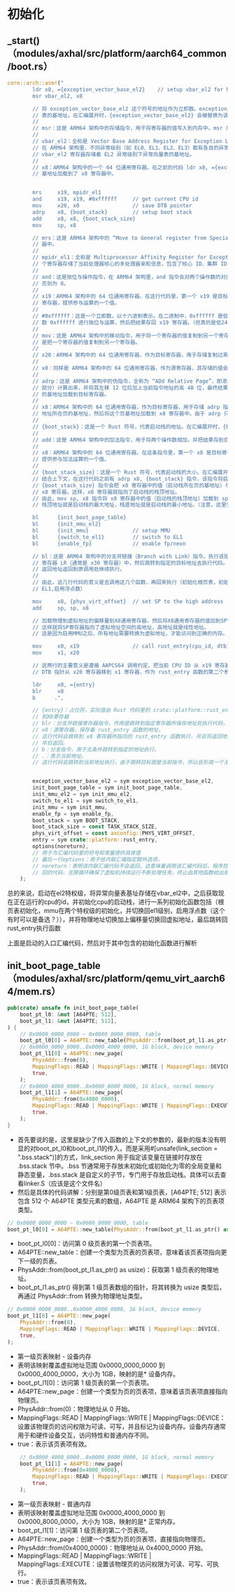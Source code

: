 # 初始化
## _start() （modules/axhal/src/platform/aarch64_common/boot.rs）
```rust
core::arch::asm!("
        ldr x8, ={exception_vector_base_el2}    // setup vbar_el2 for hypervisor
        msr vbar_el2, x8

        // 将 exception_vector_base_el2 这个符号的地址作为立即数。exception_vector_base_el2 是一个 Rust 符号，代表 EL2 异常向量
        // 表的基地址。在汇编展开时，{exception_vector_base_el2} 会被替换为该符号对应的实际地址。
        //
        // msr：这是 ARM64 架构中的存储指令，用于将寄存器的值写入到内存中。msr 后面跟寄存器时，会将寄存器的值写入到指定的内存地址中。
        //
        // vbar_el2：全称是 Vector Base Address Register for Exception Level 2，即 EL2 异常级别下的异常向量表基地址寄存器。
        // 在 ARM64 架构里，不同异常级别（如 EL0、EL1、EL2、EL3）都有各自的异常向量表，用于处理各类异常事件，像中断、系统调用等。
        // vbar_el2 寄存器存储着 EL2 异常级别下异常向量表的基地址。
        //
        // x8：ARM64 架构中的一个 64 位通用寄存器。在之前的代码 ldr x8, ={exception_vector_base_el2} 里，已经把 EL2 异常向量表的
        // 基地址加载到了 x8 寄存器中。


        mrs     x19, mpidr_el1
        and     x19, x19, #0xffffff     // get current CPU id
        mov     x20, x0                 // save DTB pointer
        adrp    x8, {boot_stack}        // setup boot stack
        add     x8, x8, {boot_stack_size}
        mov     sp, x8

        // mrs：这是 ARM64 架构中的 “Move to General register from Special-register” 指令，作用是将特殊寄存器的值移动到通用寄存
        // 器中。
        //
        // mpidr_el1：全称是 Multiprocessor Affinity Register for Exception Level 1，即 EL1 异常级别下的多处理器亲和寄存器。这
        // 个寄存器存储了当前处理器核心的多处理器亲和信息，包含了核心 ID、集群 ID 等，可用于识别不同的 CPU 核心。
        //
        // and：这是按位与操作指令，在 ARM64 架构里，and 指令会对两个操作数的对应位进行与运算，只有当两个对应位都为 1 时，结果位才为 1，
        // 否则为 0。
        //
        // x19：ARM64 架构中的 64 位通用寄存器。在这行代码里，第一个 x19 是目标寄存器，用于存储按位与运算后的结果；第二个 x19 是源操作数
        // 寄存器，提供参与运算的一个值。
        //
        // #0xffffff：这是一个立即数，以十六进制表示。在二进制中，0xffffff 是低位 24 个 1，这行代码的作用是对 x19 寄存器中的值和立即
        // 数 0xffffff 进行按位与运算，然后把结果存回 x19 寄存器。（但真的是低24位吗）
        //
        // mov：这是 ARM64 架构中的移动指令，用于将一个寄存器的值复制到另一个寄存器，或者将一个立即数加载到寄存器中。在该指令里，它的作用
        // 是把一个寄存器的值复制到另一个寄存器。
        //
        // x20：ARM64 架构中的 64 位通用寄存器，作为目标寄存器，用于存储复制过来的值。
        //
        // x0：同样是 ARM64 架构中的 64 位通用寄存器，作为源寄存器，其存储的值会被复制到 x20 寄存器。
        //
        // adrp：这是 ARM64 架构中的伪指令，全称为 “ADd Relative Page”，即添加相对页地址。它的作用是将一个符号地址的高 48 位（页地址
        // 部分）计算出来，并将其左移 12 位后加上当前指令地址的高 48 位，最终结果存到目标寄存器中。简单来说，adrp 会把一个符号地址所在的页
        // 的基地址加载到目标寄存器。
        //
        // x8：ARM64 架构中的 64 位通用寄存器，作为目标寄存器，用于存储 adrp 指令计算得到的页基地址。adrp 指令会计算 boot_stack 符号
        // 地址所在页的基地址，然后将这个页基地址加载到 x8 寄存器中。由于 adrp 只处理地址的高 48 位，所以得到的地址是按 4KB 页对齐的。
        // 
        // {boot_stack}：这是一个 Rust 符号，代表启动栈的地址。在汇编展开时，{boot_stack} 会被替换为该符号对应的实际地址。
        //
        // add：这是 ARM64 架构中的加法指令，用于将两个操作数相加，并把结果存到目标寄存器中。
        //
        // x8：ARM64 架构中的 64 位通用寄存器。在这条指令里，第一个 x8 是目标寄存器，用于存储相加后的结果；第二个 x8 是源操作数寄存器，
        // 提供参与加法运算的一个值。
        //
        // {boot_stack_size}：这是一个 Rust 符号，代表启动栈的大小。在汇编展开时，{boot_stack_size} 会被替换为该符号对应的实际数值，
        // 结合上下文，在这行代码之前有 adrp x8, {boot_stack} 指令，该指令将启动栈所在页的基地址加载到了 x8 寄存器。而 add x8, x8, 
        // {boot_stack_size} 指令会把 x8 寄存器中的值（启动栈所在页的基地址）与启动栈的大小 {boot_stack_size} 相加，然后把结果存回 
        // x8 寄存器。这样，x8 寄存器就指向了启动栈的栈顶地址。
        // 由此，mov sp, x8 指令将 x8 寄存器中的值（启动栈的栈顶地址）加载到 sp 寄存器，这样 sp 寄存器就指向了启动栈的栈顶，
        // 栈顶地址就是启动栈的最大地址，栈底地址就是启动栈的最小地址。（注意，这里SP是物理地址栈顶）

        bl      {init_boot_page_table}
        bl      {init_mmu_el2}
        bl      {init_mmu}              // setup MMU
        bl      {switch_to_el1}         // switch to EL1
        bl      {enable_fp}             // enable fp/neon

        // bl：这是 ARM64 架构中的分支并链接（Branch with Link）指令。执行该指令时，处理器会将下一条指令的地址（即返回地址）保存到链接
        // 寄存器 LR（通常是 x30 寄存器）中，然后跳转到指定的目标地址去执行代码。当目标代码执行完毕后，可通过 ret 指令利用 LR 寄存器中的
        // 返回地址返回到原调用处继续执行。
        // 
        // 由此，这几行代码的意义是去调用这几个函数，再回来执行（初始化根页表，初始化EL2级别下的MMU和一般特权级别下的MMU,并初始先切换到
        // EL1,启用浮点数）

        mov     x8, {phys_virt_offset}  // set SP to the high address
        add     sp, sp, x8

        // 加载物理到虚拟地址的偏移量到X8通用寄存器，然后将X8通用寄存器的值加到SP寄存器中，
        // 这样就将SP寄存器指向了虚拟地址空间的高地址，高地址就是线性地址。
        // 这是因为启用MMU之后，所有地址需要转换为虚拟地址，才能访问到正确的内存。

        mov     x0, x19                 // call rust_entry(cpu_id, dtb)
        mov     x1, x20

        // 这两行的主要意义是遵循 AAPCS64 调用约定，把当前 CPU ID 从 x19 寄存器移到 x0 寄存器，作为 rust_entry 函数的第一个参数。把 
        // DTB 指针从 x20 寄存器移到 x1 寄存器，作为 rust_entry 函数的第二个参数。

        ldr     x8, ={entry}
        blr     x8
        b      .",

        // {entry}：占位符，实际值由 Rust 代码里的 crate::platform::rust_entry 符号替换，也就是 rust_entry 函数的地址，将地址加载
        // 到X8寄存器
        // blr：分支并链接寄存器指令，作用是跳转到指定寄存器所保存地址处执行代码，同时把下一条指令的地址保存到链接寄存器 LR（x30）。
        // x8：源寄存器，保存着 rust_entry 函数的地址。
        // 这行代码会跳转到 x8 寄存器所指向的 rust_entry 函数执行，并且将返回地址（即 b . 指令的地址）保存到 LR 寄存器，方便函数执行完
        // 毕后返回。
        // b：分支指令，用于无条件跳转到指定的地址执行。
        // .：表示当前地址。
        // 这行代码会跳转到当前地址执行，由于跳转目标就是当前指令，所以会形成一个无限循环，程序会一直在这行指令处不断重复执行。


        exception_vector_base_el2 = sym exception_vector_base_el2,
        init_boot_page_table = sym init_boot_page_table,
        init_mmu_el2 = sym init_mmu_el2,
        switch_to_el1 = sym switch_to_el1,
        init_mmu = sym init_mmu,
        enable_fp = sym enable_fp,
        boot_stack = sym BOOT_STACK,
        boot_stack_size = const TASK_STACK_SIZE,
        phys_virt_offset = const axconfig::PHYS_VIRT_OFFSET,
        entry = sym crate::platform::rust_entry,
        options(noreturn),
        // 用于为汇编代码里的符号和常量提供具体值
        // 最后一行options：用于给内联汇编指定额外选项。
        // noreturn：表明该内联汇编代码不会返回。这意味着调用该汇编代码后，程序控制流不会再回到调用处，通常用于无限循环或者跳转到其他不会返
        // 回的代码，无限循环确保了虚拟机持续运行不断处理任务，终止由其他函数给出指令进行关机
    );
```
总的来说，启动在el2特权级，将异常向量表基址存储在vbar_el2中，之后获取现在正在运行的cpu的id，并初始化cpu的启动栈，进行一系列初始化函数包括（根页表初始化，mmu在两个特权级的初始化，并切换回el1级别，启用浮点数（这个有时可以是备选？）），并将物理地址切换加上偏移量切换回虚拟地址，最后跳转回rust_entry执行函数

上面是启动的入口汇编代码，然后对于其中包含的初始化函数进行解析

## init_boot_page_table（modules/axhal/src/platform/qemu_virt_aarch64/mem.rs）
```rust
pub(crate) unsafe fn init_boot_page_table(
    boot_pt_l0: &mut [A64PTE; 512],
    boot_pt_l1: &mut [A64PTE; 512],
) {
    // 0x0000_0000_0000 ~ 0x0080_0000_0000, table
    boot_pt_l0[0] = A64PTE::new_table(PhysAddr::from(boot_pt_l1.as_ptr() as usize));
    // 0x0000_0000_0000..0x0000_4000_0000, 1G block, device memory
    boot_pt_l1[0] = A64PTE::new_page(
        PhysAddr::from(0),
        MappingFlags::READ | MappingFlags::WRITE | MappingFlags::DEVICE,
        true,
    );
    // 0x0000_4000_0000..0x0000_8000_0000, 1G block, normal memory
    boot_pt_l1[1] = A64PTE::new_page(
        PhysAddr::from(0x4000_0000),
        MappingFlags::READ | MappingFlags::WRITE | MappingFlags::EXECUTE,
        true,
    );
}
```
- 首先要说的是，这里是缺少了传入函数的上下文的参数的，最新的版本没有明显的对boot_pt_l0和boot_pt_l1的传入，而是采用#[unsafe(link_section = ".bss.stack")]的方式，link_section 用于指定该变量在链接时存放在 .bss.stack 节中。.bss 节通常用于存放未初始化或初始化为零的全局变量和静态变量，.bss.stack 是自定义的子节，专门用于存放启动栈。具体可以去查看linker.S（应该是这个文件名）
- 然后是具体的代码讲解：分别是第0级页表和第1级页表，[A64PTE; 512] 表示包含 512 个 A64PTE 类型元素的数组，A64PTE 是 ARM64 架构下的页表项类型。
```rust
// 0x0000_0000_0000 ~ 0x0080_0000_0000, table
boot_pt_l0[0] = A64PTE::new_table(PhysAddr::from(boot_pt_l1.as_ptr() as usize));
```
- boot_pt_l0[0]：访问第 0 级页表的第一个页表项。
- A64PTE::new_table：创建一个类型为页表的页表项，意味着该页表项指向更下一级的页表。
- PhysAddr::from(boot_pt_l1.as_ptr() as usize)：获取第 1 级页表的物理地址。
- boot_pt_l1.as_ptr() 得到第 1 级页表数组的指针，将其转换为 usize 类型后，再通过 PhysAddr::from 转换为物理地址类型。
```rust
// 0x0000_0000_0000..0x0000_4000_0000, 1G block, device memory
boot_pt_l1[0] = A64PTE::new_page(
    PhysAddr::from(0),
    MappingFlags::READ | MappingFlags::WRITE | MappingFlags::DEVICE,
    true,
);
```
- 第一级页表映射 - 设备内存
- 表明该映射覆盖虚拟地址范围 0x0000_0000_0000 到 0x0000_4000_0000，大小为 1GB，映射的是* 设备内存。
- boot_pt_l1[0]：访问第 1 级页表的第一个页表项。
- A64PTE::new_page：创建一个类型为页的页表项，意味着该页表项直接指向物理页。
- PhysAddr::from(0)：物理地址从 0 开始。
- MappingFlags::READ | MappingFlags::WRITE | MappingFlags::DEVICE：设置该物理页的访问权限为可读、可写，并且标记为设备内存。设备内存通常用于和硬件设备交互，访问特性和普通内存不同。
- true：表示该页表项有效。
```rust
    // 0x0000_4000_0000..0x0000_8000_0000, 1G block, normal memory
    boot_pt_l1[1] = A64PTE::new_page(
        PhysAddr::from(0x4000_0000),
        MappingFlags::READ | MappingFlags::WRITE | MappingFlags::EXECUTE,
        true,
    );
```
- 第一级页表映射 - 普通内存
- 表明该映射覆盖虚拟地址范围 0x0000_4000_0000 到 0x0000_8000_0000，大小为 1GB，映射的是* 正常内存。
- boot_pt_l1[1]：访问第 1 级页表的第二个页表项。
- A64PTE::new_page：创建一个类型为页的页表项，直接指向物理页。
- PhysAddr::from(0x4000_0000)：物理地址从 0x4000_0000 开始。
- MappingFlags::READ | MappingFlags::WRITE | MappingFlags::EXECUTE：设置该物理页的访问权限为可读、可写、可执行。
- true：表示该页表项有效。
